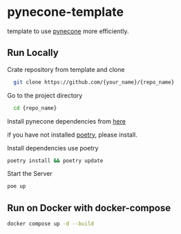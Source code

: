 # pynecone-template

template to use [pynecone](https://github.com/pynecone-io/pynecone) more efficiently.
## Run Locally

Crate repository from template and clone

```bash
  git clone https://github.com/{your_name}/{repo_name}
```

Go to the project directory

```bash
  cd {repo_name}
```

Install pynecone dependencies from [here](https://pynecone.io/docs/getting-started/installation)

if you have not installed [poetry](https://github.com/python-poetry/poetry), please install.

Install dependencies use poetry

```bash
poetry install && poetry update
```

Start the Server

```bash
poe up
```
## Run on Docker with docker-compose

```bash
docker compose up -d --build
```

